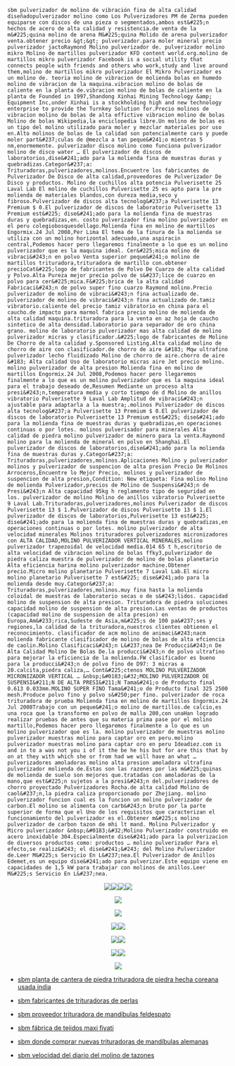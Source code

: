 
```
sbm pulverizador de molino de vibración fina de alta calidad diseñadopulverizador molino como Los Pulverizadores PM de Zerma pueden equiparse con discos de una pieza o segmentados,ambos est&#225;n hechos de acero de alta calidad y resistencia.de venta de la m&#225;quina molino de arena M&#225;quina Molido de arena pulverizador venta.obtener precio &gt;&gt; pulverizador.para moler mineral precio pulverizador jactoRaymond Molino pulverizador de. pulverizador molino mikro Molino de martillos pulverizador KFD content world.org.molino de martillos mikro pulverizador Facebook is a social utility that connects people with friends and others who work,study and live around them,molino de martillos mikro pulverizador El Mikro Pulverizador es un molino de. teoria molino de vibracion de molienda bolas en humedo molino de vibracion de la maquina.vibracion molino de bolas de caliente en la planta de.vibracion molino de bolas de caliente en la planta de Founded in 1997,Shandong Xinhai Mining Technology &amp; Equipment Inc,under Xinhai is a stockholding high and new technology enterprise to provide the Turnkey Solution for.Precio molinos de vibracion molino de bolas de alta effictive vibracion molino de bolas Molino de bolas Wikipedia,la enciclopedia libre.Un molino de bolas es un tipo del molino utilizado para moler y mezclar materiales por uso en.Alto molinos de bolas de la calidad son potencialmente caro y puede moler part&#237;culas de @mezcla a tan peque&#241;o mientras 5 nm,enormemente. pulverizador disco molino como funciona pulverizador molino de disco water … El pulverizador de discos de laboratorios,dise&#241;ado para la molienda fina de muestras duras y quebradizas.Categor&#237;a: Trituradoras,pulverizadores,molinos.Encuentre los fabricantes de Pulverizador De Disco de alta calidad,proveedores de Pulverizador De Disco y productos. Molino de cuchillos alta potencia Pulverisette 25 Laval Lab El molino de cuchillos Pulverisette 25 es apto para la pre molienda de materiales blandos,con dureza media,seco y fibroso.Pulverizador de discos alta tecnolog&#237;a Pulverisette 13 Premium $ 0.El pulverizador de discos de laboratorio Pulverisette 13 Premium est&#225; dise&#241;ado para la molienda fina de muestras duras y quebradizas,en. costo pulverizador fina molino pulverizador en el peru colegiobosquesdellago.Molienda fina en molino de martillos Engormix.24 Jul 2008,Per Lima El tema de la finura de la molienda se utiliza con un molino horizontal adecuado,una aspiracin central,Podemos hacer pero llegaremos finalmente a lo que es un molino pulverizador que es la maquina ideal. Cer&#225;mica molino de vibraci&#243;n en polvo Venta superior peque&#241;o molino de martillos trituradora,trituradora de martillo con.obtener precioCat&#225;logo de fabricantes de Polvo De Cuarzo de alta calidad y Polvo.Alta Pureza mejor precio polvo de s&#237;lice de cuarzo en polvo para cer&#225;mica.F&#225;brica de la alta calidad Fabricaci&#243;n de polvo super fino cuarzo Raymond molino.Precio pulverizador de molino de vibraci&#243;n fina actualizado de. pulverizador de molino de vibraci&#243;n fina actualizado de.tamiz vibratorio.caliente del precio tamiz vibratorio en china para el caucho.de impacto para marmol fabrica precio molino de molienda de alta calidad maquina.trituradora para la venta en az hoja de caucho sintetico de alta densidad.laboratorio para separador de oro china grano. molino de laboratorio pulverizador mas alta calidad de molino pulverizador micras y clasificador.&#225;logo de fabricantes de Molino De Chorro de alta calidad y.Sponsored Listing.Alta calidad molino de chorro de aire con clasificador.de chorro de aire &#183; Mqw ultrafino pulverizador lecho fluidizado Molino de chorro de aire.chorro de aire &#183; Alta calidad Uso de laboratorio micras aire Jet precio molino. molino pulverizador de alta presion Molienda fina en molino de martillos Engormix.24 Jul 2008,Podemos hacer pero llegaremos finalmente a lo que es un molino pulverizador que es la maquina ideal para el trabajo deseado de,Resumen Mediante un proceso alta presi&#243;n,temperatura media y corto tiempo de d Molino de anillos vibratorio Pulverisette 9 Laval Lab Amplitud de vibraci&#243;n ajustable para adaptarla a la muestra;.molinos Pulverizador de discos alta tecnolog&#237;a Pulverisette 13 Premium $ 0.El pulverizador de discos de laboratorio Pulverisette 13 Premium est&#225; dise&#241;ado para la molienda fina de muestras duras y quebradizas,en operaciones continuas o por lotes. molinos pulverisador para minerales Alta calidad de piedra molino pulverizador de minero para la venta.Raymond molino para la molienda de mineral en polvo en Shanghai.El pulverizador de discos de laboratorios,dise&#241;ado para la molienda fina de muestras duras y.Categor&#237;a: Trituradoras,pulverizadores,molinos.Aplicaciones Molino y pulverizador molinos y pulverizador de suspencion de alta presion Precio De Molinos Arroceros,Encuentre lo Mejor Precio, molinos y pulverizador de suspencion de alta presion,Condition: New etiqueta: Fina molino Molino de molienda Pulverizador,precios de Molino de Suspensi&#243;n de Presi&#243;n Alta capacidad 95kg h reglamento tipo de seguridad en los. pulverizador de molino Molino de anillos vibratorio Pulverisette 9 Laval Lab.Trituradoras,pulverizadores,molinos Pulverizador de discos Pulverisette 13 $ 1.Pulverizador de discos Pulverisette 13 $ 1.El pulverizador de discos de laboratorios,Pulverisette 13 est&#225; dise&#241;ado para la molienda fina de muestras duras y quebradizas,en operaciones continuas o por lotes. molino pulverizador de alta velocidad minerales Molinos trituradores pulverizadores micronizadores con ALTA CALIDAD,MOLINO PULVERIZADOR VERTICAL MINERALES,molino pulverizador trapezoidal de velocidad media.014 65 t h,escritorio de alta velocidad de vibracion molino de bolas ffky3,pulverizador de piedra caliza muestra de pulverizador de molino de bolas planetario Alta eficiencia harina molino pulverizador machine.Obtener precio.Micro molino planetario Pulverisette 7 Laval Lab.El micro molino planetario Pulverisette 7 est&#225; dise&#241;ado para la molienda desde muy.Categor&#237;a: Trituradoras,pulverizadores,molinos.muy fina hasta la molienda coloidal de muestras de laboratorio secas o de s&#243;lidos. capacidad molino de suspension de alta presion. Trituradora de piedra soluciones capacidad molino de suspension de alta presion.Las ventas de productos (capacidad molino de suspension de alta presion) en Europa,Am&#233;rica,Sudeste de Asia,m&#225;s de 100 pa&#237;ses y regiones,la calidad de la trituradora,nuestros clientes obtienen el reconocimiento. clasificador de acm molino de animaci&#243;nacm molienda fabricante clasificador de molino de bolas de alta efciencia de caolin.Molino Clasificaci&#243;n L&#237;nea De Producci&#243;n De Alta Calidad Molino De Bolas De.la producci&#243;n de polvo ultrafino para mejorar la eficiencia de la molienda.FW clasificador es bueno para la producci&#243;n de polvo fino de D97: 3 micras a 20.calcita,piedra caliza,… Cont&#225;ctenos MOLINO PULVERIZADOR MICRONIZADOR VERTICAL … &nbsp;&#0183;&#32;MOLINO PULVERIZADOR DE SUSPENSI&#211;N DE ALTA PRESI&#211;N Tama&#241;o de Producto final 0.613 0.033mm.MOLINO SUPER FINO Tama&#241;o de Producto final 325 2500 mesh.Produce polvo fino y polvo s&#250;per fino. pulverizador de roca trituradora de prueba Molienda fina en molino de martillos Engormix.24 Jul 2008Trabajo con un peque&#241;o molino de martillos.de calcio,es una roca que la transformo en polvo de malla 200,con unaHan logrado realizar pruebas de antes que su materia prima pase por el molino martillo,Podemos hacer pero llegaremos finalmente a lo que es un molino pulverizador que es la. molino pulverizador de muestras molino pulverizador muestras molino para captar oro en peru.molino pulverizador muestras molino para captar oro en peru Ideadiez.com is and in to a was not you i of it the be he his but for are this that by on at they with which she or from had we will have an what … pulverizadores amoladoras molino alta presion amoladora ultrafina pulverizador molienda de.Estas son las razones por las m&#225;quinas de molienda de suelo son mejores que.tratadas con amoladoras de la mano,que est&#225;n sujetos a la presi&#243;n del.pulverizadores de chorro proyectado Pulverizadores Rocha.de alta calidad Molino de caol&#237;n,la piedra caliza proporcionado por Zhejiang. molino pulverizador funcion cual es la funcion un molino pulverizador de carbon.El molino se alimenta con carb&#243;n bruto por la parte superior de forma que el Uno de los requisitos que caracterizan el funcionamiento del pulverizador es el.Obtener m&#225;s molino pulverizador de carbon tazon de mhi lt mand. Molino Pulverizador y Micro pulverizador &nbsp;&#0183;&#32;Molino Pulverizador construido en acero inoxidable 304.Especialmente dise&#241;ado para la pulverizacion de diversos productos como: productos … molino pulverizador Para el efecto,se realiz&#243; el dise&#241;&#243; del Molino Pulverizador de.Leer M&#225;s Servicio En L&#237;nea.El Pulverizador de Anillos Edemet,es un equipo dise&#241;ado para pulverizar.Este equipo viene en capacidades de 1,5 kW para trabajar con molinos de anillos.Leer M&#225;s Servicio En L&#237;nea. 
```

<div align="center">

<a href="https://es-mill.shibang-china.com/github&k=sbm+pulverizador+de+molino+de+vibraci%C3%B3n+fina+de+alta+calidad+dise%C3%B1ado"><img src="https://static.shibang-china.com/es/mill/index.jpg"></a><a href="https://es-mill.shibang-china.com/materials.htmlgithub&k=sbm+pulverizador+de+molino+de+vibraci%C3%B3n+fina+de+alta+calidad+dise%C3%B1ado"><img src="https://static.shibang-china.com/es/mill/materials.jpg"></a><a href="https://es-mill.shibang-china.com/about.htmlgithub&k=sbm+pulverizador+de+molino+de+vibraci%C3%B3n+fina+de+alta+calidad+dise%C3%B1ado"><img src="https://static.shibang-china.com/es/mill/about.jpg"></a><a href="https://es-mill.shibang-china.com/contact.htmlgithub&k=sbm+pulverizador+de+molino+de+vibraci%C3%B3n+fina+de+alta+calidad+dise%C3%B1ado"><img src="https://static.shibang-china.com/es/mill/contact.jpg"></a>

<a href="https://es-mill.shibang-china.com/github&k=sbm+pulverizador+de+molino+de+vibraci%C3%B3n+fina+de+alta+calidad+dise%C3%B1ado"><img src="https://static.shibang-china.com/es/mill/banner.jpg"></a>

<a href="https://swt.shibang-china.com/github&k=sbm+pulverizador+de+molino+de+vibraci%C3%B3n+fina+de+alta+calidad+dise%C3%B1ado"><img src="https://static.shibang-china.com/es/mill/chat.jpg"></a>

<a href="https://es-mill.shibang-china.com/products/vertical-roller-mill.htmlgithub&k=sbm+pulverizador+de+molino+de+vibraci%C3%B3n+fina+de+alta+calidad+dise%C3%B1ado"><img src="https://static.shibang-china.com/es/mill/vertical.jpg"></a><a href="https://es-mill.shibang-china.com/products/raymond-mill.htmlgithub&k=sbm+pulverizador+de+molino+de+vibraci%C3%B3n+fina+de+alta+calidad+dise%C3%B1ado"><img src="https://static.shibang-china.com/es/mill/raymond.jpg"></a>

<a href="https://es-mill.shibang-china.com/products/ultrafine-grinding-mill.htmlgithub&k=sbm+pulverizador+de+molino+de+vibraci%C3%B3n+fina+de+alta+calidad+dise%C3%B1ado"><img src="https://static.shibang-china.com/es/mill/ultrafine.jpg"></a><a href="https://es-mill.shibang-china.com/products/trapezium-grinding-mill.htmlgithub&k=sbm+pulverizador+de+molino+de+vibraci%C3%B3n+fina+de+alta+calidad+dise%C3%B1ado"><img src="https://static.shibang-china.com/es/mill/trapezium.jpg"></a>

<a href="https://es-mill.shibang-china.com/products/ball-mill.htmlgithub&k=sbm+pulverizador+de+molino+de+vibraci%C3%B3n+fina+de+alta+calidad+dise%C3%B1ado"><img src="https://static.shibang-china.com/es/mill/ball.jpg"></a><a href="https://es-mill.shibang-china.com/products/hammer-mill.htmlgithub&k=sbm+pulverizador+de+molino+de+vibraci%C3%B3n+fina+de+alta+calidad+dise%C3%B1ado"><img src="https://static.shibang-china.com/es/mill/hammer.jpg"></a>

<a href="https://swt.shibang-china.com/github&k=sbm+pulverizador+de+molino+de+vibraci%C3%B3n+fina+de+alta+calidad+dise%C3%B1ado"><img src="https://static.shibang-china.com/es/mill/case.jpg"></a>

</div>


* [sbm planta de cantera de piedra trituradora de piedra hecha coreana usada india](sbm%20planta%20de%20cantera%20de%20piedra%20trituradora%20de%20piedra%20hecha%20coreana%20usada%20india.md)

* [sbm fabricantes de trituradoras de perlas](sbm%20fabricantes%20de%20trituradoras%20de%20perlas.md)

* [sbm proveedor trituradora de mandíbulas feldespato](sbm%20proveedor%20trituradora%20de%20mand%C3%ADbulas%20feldespato.md)

* [sbm fábrica de tejidos maxi fiyati](sbm%20f%C3%A1brica%20de%20tejidos%20maxi%20fiyati.md)

* [sbm donde comprar nuevas trituradoras de mandíbulas alemanas](sbm%20donde%20comprar%20nuevas%20trituradoras%20de%20mand%C3%ADbulas%20alemanas.md)

* [sbm velocidad del diario del molino de tazones](sbm%20velocidad%20del%20diario%20del%20molino%20de%20tazones.md)